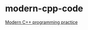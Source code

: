 # modern-cpp-code
[Modern C++ programming practice  ](https://changkun.de/modern-cpp/zh-cn/00-preface/)
